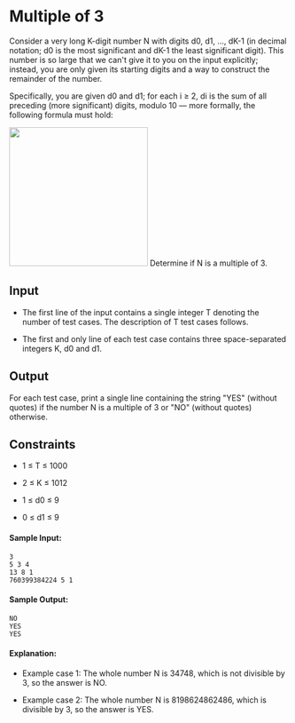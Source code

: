 <h1>Multiple of 3</h1>

<p>
Consider a very long K-digit number N with digits d0, d1, ..., dK-1 (in decimal notation; d0 is the most significant and dK-1 the least significant digit). This number is so large that we can't give it to you on the input explicitly; instead, you are only given its starting digits and a way to construct the remainder of the number.

Specifically, you are given d0 and d1; for each i ≥ 2, di is the sum of all preceding (more significant) digits, modulo 10 — more formally, the following formula must hold:

<img src="https://discuss.codechef.com/upfiles/latex_ee2df4815ab422dc8e52161db77bfe06.png" width="250"/>
Determine if N is a multiple of 3.

</p>

<h2>Input</h2>
<p>

- The first line of the input contains a single integer T denoting the number of test cases. The description of T test cases follows.

- The first and only line of each test case contains three space-separated integers K, d0 and d1.

    </p>

<h2>Output</h2>
<p>
For each test case, print a single line containing the string "YES" (without quotes) if the number N is a multiple of 3 or "NO" (without quotes) otherwise.
</p>

<h2>Constraints</h2>

- 1 ≤ T ≤ 1000

- 2 ≤ K ≤ 1012

- 1 ≤ d0 ≤ 9

- 0 ≤ d1 ≤ 9

#### Sample Input:

```
3
5 3 4
13 8 1
760399384224 5 1

```

#### Sample Output:

```
NO
YES
YES

```

#### Explanation:

<p>

- Example case 1: The whole number N is 34748, which is not divisible by 3, so the answer is NO.

- Example case 2: The whole number N is 8198624862486, which is divisible by 3, so the answer is YES.

</p>
